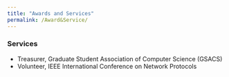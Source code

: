 ```yaml
---
title: "Awards and Services"
permalink: /Award&Service/
---
```


<!-- {% include base_path %} -->

### Services
 * Treasurer, Graduate Student Association of Computer Science (GSACS)
 * Volunteer, IEEE International Conference on Network Protocols

